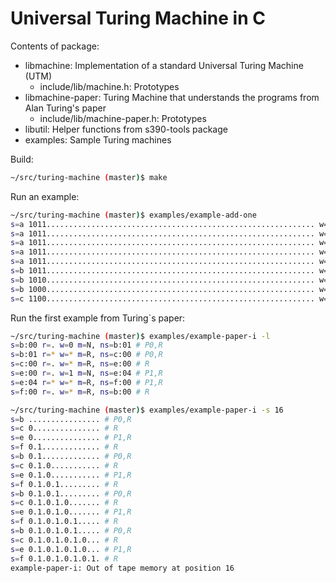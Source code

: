 # Universal Turing Machine in C

Contents of package:

- libmachine: Implementation of a standard Universal Turing Machine (UTM)
  - include/lib/machine.h: Prototypes
- libmachine-paper: Turing Machine that understands the programs from Alan Turing's paper
  - include/lib/machine-paper.h: Prototypes
- libutil: Helper functions from s390-tools package
- examples: Sample Turing machines

Build:

```bash
~/src/turing-machine (master)$ make
```

Run an example:

```bash
~/src/turing-machine (master)$ examples/example-add-one
s=a 1011............................................................ w=1 m=R s=a # Skip 1s
s=a 1011............................................................ w=0 m=R s=a # Skip 0s
s=a 1011............................................................ w=1 m=R s=a # Skip 1s
s=a 1011............................................................ w=1 m=R s=a # Skip 1s
s=a 1011............................................................ w=. m=L s=b # Found blank
s=b 1011............................................................ w=0 m=L s=b # 1 + 1 = 0 + carry
s=b 1010............................................................ w=0 m=L s=b # 1 + 1 = 0 + carry
s=b 1000............................................................ w=1 m=L s=c # 0 + 1 = 1 > done
s=c 1100............................................................ w=* m=N s=- # Accpeting state
```

Run the first example from Turing`s paper:

```bash
~/src/turing-machine (master)$ examples/example-paper-i -l
s=b:00 r=. w=0 m=N, ns=b:01 # P0,R
s=b:01 r=* w=* m=R, ns=c:00 # P0,R
s=c:00 r=. w=* m=R, ns=e:00 # R
s=e:00 r=. w=1 m=N, ns=e:04 # P1,R
s=e:04 r=* w=* m=R, ns=f:00 # P1,R
s=f:00 r=. w=* m=R, ns=b:00 # R

~/src/turing-machine (master)$ examples/example-paper-i -s 16
s=b ................ # P0,R
s=c 0............... # R
s=e 0............... # P1,R
s=f 0.1............. # R
s=b 0.1............. # P0,R
s=c 0.1.0........... # R
s=e 0.1.0........... # P1,R
s=f 0.1.0.1......... # R
s=b 0.1.0.1......... # P0,R
s=c 0.1.0.1.0....... # R
s=e 0.1.0.1.0....... # P1,R
s=f 0.1.0.1.0.1..... # R
s=b 0.1.0.1.0.1..... # P0,R
s=c 0.1.0.1.0.1.0... # R
s=e 0.1.0.1.0.1.0... # P1,R
s=f 0.1.0.1.0.1.0.1. # R
example-paper-i: Out of tape memory at position 16
```
